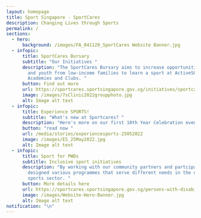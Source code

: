 ```yaml
---
layout: homepage
title: Sport Singapore - SportCares
description: Changing Lives through Sports
permalink: /
sections:
  - hero:
      background: /images/FA_041120_SportCares Website Banner.jpg
  - infopic:
      title: SportCares Bursary
      subtitle: "Our Initiatives "
      description: "The SportCares Bursary aims to increase opportunities for children
        and youth from low-income families to learn a sport at ActiveSG
        Academies and Clubs. "
      button: Find out more
      url: https://sportcares.sportsingapore.gov.sg/initiatives/sportcaresbursary
      image: /images/7sClinic2022groupphoto.jpg
      alt: Image alt text
  - infopic:
      title: Experience SPORTS!
      subtitle: "What's new at Sportcares? "
      description: "Here's more on our first 10th Year Celebration event.  "
      button: "read now "
      url: /media/stories/experiencesports-25052022
      image: /images/ES_25May2022.jpg
      alt: Image alt text
  - infopic:
      title: Sport for PWDs
      subtitle: Inclusive sport initiatives
      description: "By working with our community partners and partcipants, we have
        designed various programmes that serve different needs in the disability
        sports sector. "
      button: More details here
      url: https://sportcares.sportsingapore.gov.sg/persons-with-disabilities/disability-sports-programmes/
      image: /images/Website-Hero-Banner.jpg
      alt: Image alt text
notification: "\n"
---
```

